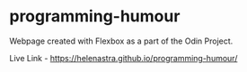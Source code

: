 # programming-humour

Webpage created with Flexbox as a part of the Odin Project. 

Live Link - https://helenastra.github.io/programming-humour/
